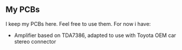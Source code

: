 My PCBs
-------

I keep my PCBs here. Feel free to use them.
For now i have:

* Amplifier based on TDA7386, adapted to use with Toyota OEM car stereo connector
